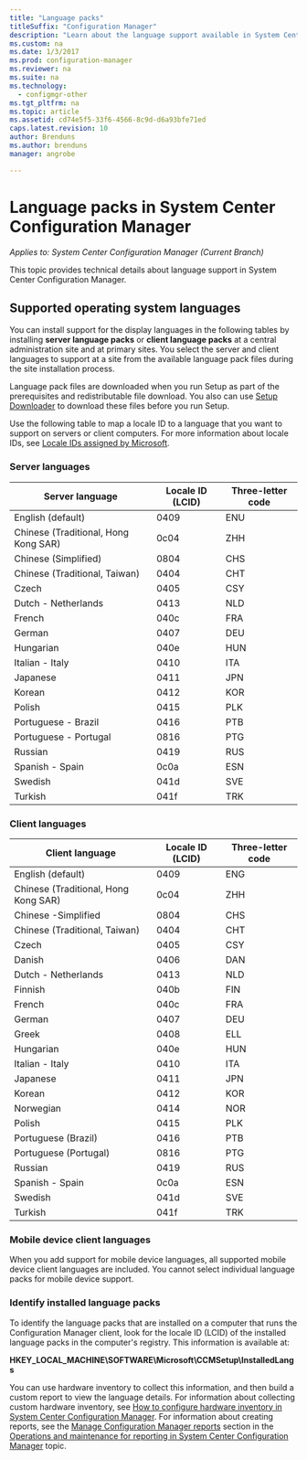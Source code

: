 ```yaml
---
title: "Language packs"
titleSuffix: "Configuration Manager"
description: "Learn about the language support available in System Center Configuration Manager."
ms.custom: na
ms.date: 1/3/2017
ms.prod: configuration-manager
ms.reviewer: na
ms.suite: na
ms.technology:
  - configmgr-other
ms.tgt_pltfrm: na
ms.topic: article
ms.assetid: cd74e5f5-33f6-4566-8c9d-d6a93bfe71ed
caps.latest.revision: 10
author: Brenduns
ms.author: brenduns
manager: angrobe

---
```

# Language packs in System Center Configuration Manager

*Applies to: System Center Configuration Manager (Current Branch)*

This topic provides technical details about language support in System Center Configuration Manager.  

## <a name="BKMK_SupLanguagePacks"></a> Supported operating system languages  
 You can install support for the display languages in the following tables by installing **server language packs** or **client language packs** at a central administration site and at primary sites. You select the server and client languages to support at a site from the available language pack files during the site installation process.

 Language pack files are downloaded when you run Setup as part of the prerequisites and redistributable file download. You also can use [Setup Downloader](setup-downloader.md) to download these files before you run Setup.   

 Use the following table to map a locale ID to a language that you want to support on servers or client computers. For more information about locale IDs, see [Locale IDs assigned by Microsoft](http://go.microsoft.com/fwlink/p/?LinkId=252609).  

### Server languages  

|Server language|Locale ID (LCID)|Three-letter code|  
|---------------------|------------------------|-----------------------|  
|English (default)|0409|ENU|  
|Chinese (Traditional, Hong Kong SAR)|0c04|ZHH|  
|Chinese (Simplified)|0804|CHS|  
|Chinese (Traditional, Taiwan)|0404|CHT|  
|Czech|0405|CSY|  
|Dutch - Netherlands|0413|NLD|  
|French|040c|FRA|  
|German|0407|DEU|  
|Hungarian|040e|HUN|  
|Italian - Italy|0410|ITA|  
|Japanese|0411|JPN|  
|Korean|0412|KOR|  
|Polish|0415|PLK|  
|Portuguese - Brazil|0416|PTB|  
|Portuguese - Portugal|0816|PTG|  
|Russian|0419|RUS|  
|Spanish - Spain|0c0a|ESN|  
|Swedish|041d|SVE|  
|Turkish|041f|TRK|  

### Client languages  

|Client language|Locale ID (LCID)|Three-letter code|  
|---------------------|------------------------|-----------------------|  
|English (default)|0409|ENG|  
|Chinese (Traditional, Hong Kong SAR)|0c04|ZHH|  
|Chinese -Simplified|0804|CHS|  
|Chinese (Traditional, Taiwan)|0404|CHT|  
|Czech|0405|CSY|  
|Danish|0406|DAN|  
|Dutch - Netherlands|0413|NLD|  
|Finnish|040b|FIN|  
|French|040c|FRA|  
|German|0407|DEU|  
|Greek|0408|ELL|  
|Hungarian|040e|HUN|  
|Italian - Italy|0410|ITA|  
|Japanese|0411|JPN|  
|Korean|0412|KOR|  
|Norwegian|0414|NOR|  
|Polish|0415|PLK|  
|Portuguese (Brazil)|0416|PTB|  
|Portuguese (Portugal)|0816|PTG|  
|Russian|0419|RUS|  
|Spanish - Spain|0c0a|ESN|  
|Swedish|041d|SVE|  
|Turkish|041f|TRK|  

### Mobile device client languages  
 When you add support for mobile device languages, all supported mobile device client languages are included. You cannot select individual language packs for mobile device support.  

### Identify installed language packs  
To identify the language packs that are installed on a computer that runs the Configuration Manager client, look for the locale ID (LCID) of the installed language packs in the computer's registry. This information is available at:

 **HKEY_LOCAL_MACHINE\SOFTWARE\Microsoft\CCMSetup\InstalledLangs**  

You can use hardware inventory to collect this information, and then build a custom report to view the language details. For information about collecting custom hardware inventory, see [How to configure hardware inventory in System Center Configuration Manager](../../../../core/clients/manage/inventory/configure-hardware-inventory.md). For information about creating reports, see the [Manage Configuration Manager reports](../../../../core/servers/manage/operations-and-maintenance-for-reporting.md#BKMK_ManageReports) section in the [Operations and maintenance for reporting in System Center Configuration Manager](../../../../core/servers/manage/operations-and-maintenance-for-reporting.md) topic.  
